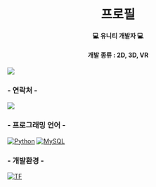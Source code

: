 <h1 align="center">프로필</h1>
<h4 align="center"> 💻 유니티 개발자 💻 </h4>
<h4 align="center"> 개발 종류 : 2D, 3D, VR </h4>

[![](https://img.shields.io/badge/개발자_포트폴리오-800000?style=for-the-badge&logo=개발자_포트폴리오&logoColor=white)](https://developerwor.github.io/)

### - 연락처 -

[![](https://img.shields.io/badge/Gmail-D14836?style=for-the-badge&logo=gmail=white)]("https://hmh9110@naver.com")

### - 프로그래밍 언어 -

[![Python](https://img.shields.io/badge/-Csharp-306998?logo=Csharp&logoColor=white&style=for-the-badge)](#)
[![MySQL](https://img.shields.io/badge/MySQL-00758F?style=for-the-badge&logo=mysql&logoColor=white)](#)

### - 개발환경 -

[![TF](https://img.shields.io/badge/Unity-FFA800?style=for-the-badge&logo=Unity&logoColor=white)](#) 
